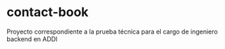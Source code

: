 # contact-book
Proyecto correspondiente a la prueba técnica para el cargo de ingeniero backend en ADDI

